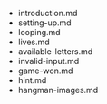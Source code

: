 - introduction.md
- setting-up.md
- looping.md
- lives.md
- available-letters.md
- invalid-input.md
- game-won.md
- hint.md
- hangman-images.md